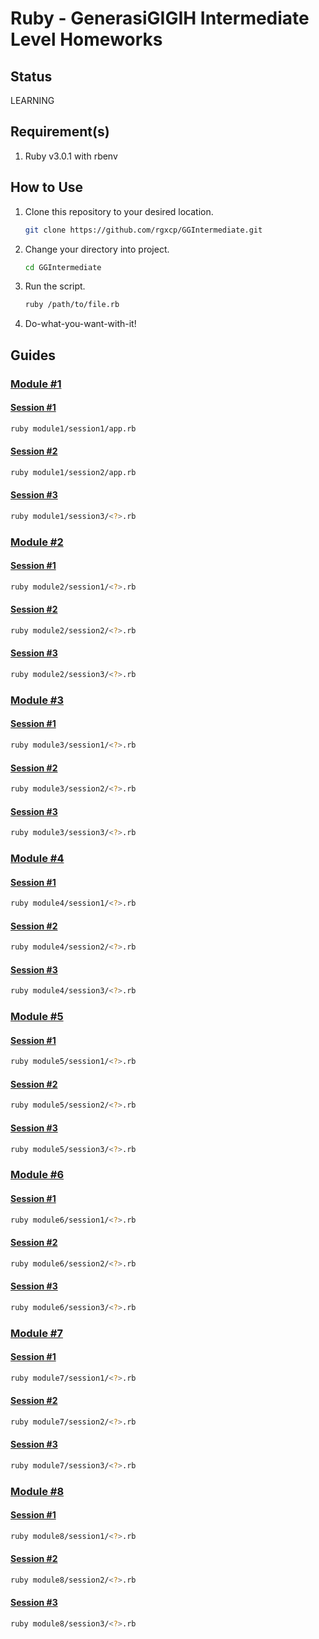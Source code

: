 # Ruby - GenerasiGIGIH Intermediate Level Homeworks

## Status

LEARNING

## Requirement(s)

1. Ruby v3.0.1 with rbenv

## How to Use

1. Clone this repository to your desired location.
   ```bash
   git clone https://github.com/rgxcp/GGIntermediate.git
   ```
2. Change your directory into project.
   ```bash
   cd GGIntermediate
   ```
3. Run the script.
   ```bash
   ruby /path/to/file.rb
   ```
4. Do-what-you-want-with-it!

## Guides

### [Module #1](https://github.com/rgxcp/GGIntermediate/tree/master/module1)

#### [Session #1](https://github.com/rgxcp/GGIntermediate/tree/master/module1/session1)

```bash
ruby module1/session1/app.rb
```

#### [Session #2](https://github.com/rgxcp/GGIntermediate/tree/master/module1/session2)

```bash
ruby module1/session2/app.rb
```

#### [Session #3](https://github.com/rgxcp/GGIntermediate/tree/master/module1/session3)

```bash
ruby module1/session3/<?>.rb
```

### [Module #2](https://github.com/rgxcp/GGIntermediate/tree/master/module2)

#### [Session #1](https://github.com/rgxcp/GGIntermediate/tree/master/module2/session1)

```bash
ruby module2/session1/<?>.rb
```

#### [Session #2](https://github.com/rgxcp/GGIntermediate/tree/master/module2/session2)

```bash
ruby module2/session2/<?>.rb
```

#### [Session #3](https://github.com/rgxcp/GGIntermediate/tree/master/module2/session3)

```bash
ruby module2/session3/<?>.rb
```

### [Module #3](https://github.com/rgxcp/GGIntermediate/tree/master/module3)

#### [Session #1](https://github.com/rgxcp/GGIntermediate/tree/master/module3/session1)

```bash
ruby module3/session1/<?>.rb
```

#### [Session #2](https://github.com/rgxcp/GGIntermediate/tree/master/module3/session2)

```bash
ruby module3/session2/<?>.rb
```

#### [Session #3](https://github.com/rgxcp/GGIntermediate/tree/master/module3/session3)

```bash
ruby module3/session3/<?>.rb
```

### [Module #4](https://github.com/rgxcp/GGIntermediate/tree/master/module4)

#### [Session #1](https://github.com/rgxcp/GGIntermediate/tree/master/module4/session1)

```bash
ruby module4/session1/<?>.rb
```

#### [Session #2](https://github.com/rgxcp/GGIntermediate/tree/master/module4/session2)

```bash
ruby module4/session2/<?>.rb
```

#### [Session #3](https://github.com/rgxcp/GGIntermediate/tree/master/module4/session3)

```bash
ruby module4/session3/<?>.rb
```

### [Module #5](https://github.com/rgxcp/GGIntermediate/tree/master/module5)

#### [Session #1](https://github.com/rgxcp/GGIntermediate/tree/master/module5/session1)

```bash
ruby module5/session1/<?>.rb
```

#### [Session #2](https://github.com/rgxcp/GGIntermediate/tree/master/module5/session2)

```bash
ruby module5/session2/<?>.rb
```

#### [Session #3](https://github.com/rgxcp/GGIntermediate/tree/master/module5/session3)

```bash
ruby module5/session3/<?>.rb
```

### [Module #6](https://github.com/rgxcp/GGIntermediate/tree/master/module6)

#### [Session #1](https://github.com/rgxcp/GGIntermediate/tree/master/module6/session1)

```bash
ruby module6/session1/<?>.rb
```

#### [Session #2](https://github.com/rgxcp/GGIntermediate/tree/master/module6/session2)

```bash
ruby module6/session2/<?>.rb
```

#### [Session #3](https://github.com/rgxcp/GGIntermediate/tree/master/module6/session3)

```bash
ruby module6/session3/<?>.rb
```

### [Module #7](https://github.com/rgxcp/GGIntermediate/tree/master/module7)

#### [Session #1](https://github.com/rgxcp/GGIntermediate/tree/master/module7/session1)

```bash
ruby module7/session1/<?>.rb
```

#### [Session #2](https://github.com/rgxcp/GGIntermediate/tree/master/module7/session2)

```bash
ruby module7/session2/<?>.rb
```

#### [Session #3](https://github.com/rgxcp/GGIntermediate/tree/master/module7/session3)

```bash
ruby module7/session3/<?>.rb
```

### [Module #8](https://github.com/rgxcp/GGIntermediate/tree/master/module8)

#### [Session #1](https://github.com/rgxcp/GGIntermediate/tree/master/module8/session1)

```bash
ruby module8/session1/<?>.rb
```

#### [Session #2](https://github.com/rgxcp/GGIntermediate/tree/master/module8/session2)

```bash
ruby module8/session2/<?>.rb
```

#### [Session #3](https://github.com/rgxcp/GGIntermediate/tree/master/module8/session3)

```bash
ruby module8/session3/<?>.rb
```
